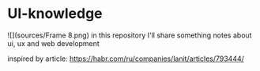 # UI-knowledge
![](sources/Frame 8.png)
in this repository I'll share something notes about ui, ux and web development

inspired by article: https://habr.com/ru/companies/lanit/articles/793444/
